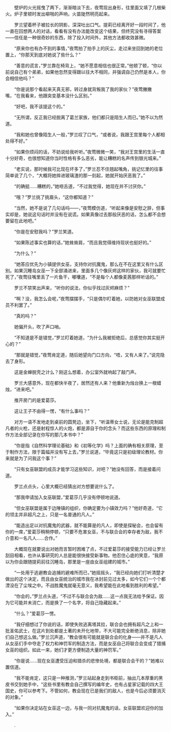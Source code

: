 　　壁炉的火光摇曳了两下，渐渐暗淡下去，夜莺现出身形，往里面又填了几根柴火。炉子里顿时发出噼啪的声响，火苗陡然明亮起来。

　　罗兰望着杯子被拉长的阴影，深深吐出口气。提莉已经离开好一段时间了，他一直在回想两人的对话，看看有没有办法能改变这个结果，但终究没有寻得答案——信任是一种很奇妙的东西，除了投入时间外，其他方法都收效甚微。

　　“原来你也有办不到的事情，”夜莺拍了拍手上的灰尘，走过来坐回到她的老位置上，“你那天到底对她说了些什么？”

　　“善意的谎言，”罗兰靠在椅背上，“她不愿意相信也很正常。”他顿了顿，“你以前说自己有个弟弟，如果他忽然变得跟以往大不相同，并强调自己仍然是本人，你会相信他吗？”

　　“你是说那个看起来天真无邪，转过身就背叛我了我的家伙？”夜莺撇撇嘴，“在我看来，他跟突变基本没什么区别。”

　　“好吧，我不该提这个的。”

　　“无所谓，反正我已经脱离了葛兰家族，他们都只是陌生人而已。”她不以为然道。

　　“我和她也曾像陌生人一般，”罗兰叹了口气，“或者说，我跟王宫里每个人都相处得不好。”

　　“如果你烦闷的话，不妨说给我听听。”夜莺微微一笑，“我对王宫里的生活一直十分好奇，也很想知道你当时性格有多么恶劣，能让糟糕的名声传到银光城来。”

　　“老实说，那时候我可比现在坏多了，”罗兰忍不住翘起嘴角，挑记忆里的往事简单说了几个，“大概将她摔进玻璃渣的那一刻起，她就开始厌恶我了。”

　　“的确挺……糟糕的，”她咂舌道，“不过我觉得，她现在并不讨厌你。”

　　“哦？”罗兰挑了挑眉头，“这你都知道？”

　　“当然，她不是说了几句话吗——，”夜莺模仿道，“听起来像是安慰之辞，但事实却是，她说这句话时并没有在说谎。如果真像过去那般厌恶的话，怎么都不会想要留在此地吧。”

　　“你是在安慰我吗？”罗兰笑道。

　　“如果陈述事实也算的话，”她耸耸肩，“而且我觉得维持现状也挺好的。”

　　“为什么？”

　　“她答应优先为小镇提供女巫，支持你对抗魔鬼，那么在不在这里又有什么区别。如果沉睡岛女巫一下全部涌进来，里面多几个像灰烬这样的家伙，我可就要忙死了，”夜莺往嘴里丢了一片鱼干，嘟囔道，“不是每个人都像麦茜那样听话的。”

　　罗兰不禁笑出声来，“听你的说法，你似乎找过灰烬麻烦？”

　　“啊？没，我怎么会呢，”夜莺摆摆手，“只是偶尔盯着她，以防她对女巫联盟成员不利罢了。”

　　“真的吗？”

　　她偏开头，吹了声口哨。

　　“不知道是不是错觉，”罗兰盯着她道，“为什么我被拒绝后，总感觉你其实挺开心的？”

　　“那就是错觉，”夜莺肯定道，随后她望向门口方向，“唔，又有人来了。”说完隐去了身形。

　　这是金蝉脱壳之计么？刚这么想着，办公室外就响起了敲门声。

　　罗兰大感意外，现在都快半夜了，居然还有人来？他重新为烛台换上一根蜡烛，“进来吧。”

　　推开房门的是爱葛莎。

　　这让王子不由得一愣，“有什么事吗？”

　　对方一语不发地走到桌前的圆凳边，坐下，“听温蒂女士说，无论是能克制超凡者的火枪，还是射程惊人的火炮，都是源自于你的念头？而这些东西的原理和制作方法全部记录在你写的那几本书中？”

　　“你是指《自然科学理论基础》和《初等化学》吗？上面的确有相关原理，至于制作方法，限于篇幅并没有写上去，”罗兰说道，“毕竟这只是初级理论教材。你来就是为了问我这个事？”

　　“只有女巫联盟的成员才能学习这些知识，对吧？”她没有回答，而是接着问道。

　　罗兰点点头，心里大概已经猜出对方想要说什么了。

　　“那我申请加入女巫联盟，”爱葛莎几乎没有停顿地说道。

　　“但女巫联盟是属于边陲镇的组织，你确定要为小镇效力吗？”他好奇道，“它的领主并非超凡之上，只是一名普通的凡人。”

　　“能造出足以对抗魔鬼的武器，就不能算是的凡人，即使是探秘会，也会留有你的一席，”爱葛莎稍稍停顿，“只要不危害女巫，不与联合会的幸存者为敌，我不介意和一名凡人……合作。”

　　大概现在就要说出对她而言暂时困难了点，不过爱葛莎的接受能力已经让罗兰刮目相看，也许从事研究的人总是能很快接受新事物。他忍住心底的笑意，“我原以为你会跟随提莉前往沉睡岛，那里是一座由女巫组建的城市。”

　　“一处用于逃避教会追捕的避难所而已，”她摇摇头，“我已经向她们打听清楚才做出的这个决定，而且由女巫统治的城市我在冰封前见过太多，如今它们一个个都湮没在了尘埃之中。不战胜魔鬼就毫无意义，我希望能在此地看到胜利的希望。”

　　“你会的，”罗兰点头道，“不过不与联合会为敌……这一点我无法给予保证。因为它可能并未消亡，而是换了一个名字，将自己隐藏起来。”

　　“什么？”爱葛莎一愣。

　　“我仔细想过了你说的话，即使失败逃离塔其拉，联合会也拥有超凡之上和一批圣佑武士，在这片到处都是土著的未开化地带，不大可能完全断绝消息，除非她们自己想这么做。”罗兰沉声道，“教会很有可能就是联合会的化身——并不是凡人从女巫们手中夺走了权力和神罚军的制造方法，而是女巫自己将联合会变成了猎捕女巫的组织。如此一来，她们才更方便制造大量的神罚军。”

　　“你是说……现在女巫遭受压迫和猎杀的悲惨处境，都是联合会干的？”她难以置信道。

　　“我不能肯定，这只是一种推测，”罗兰站起身走到书柜前，抽出几本厚重的黑皮书交到她手中，“这些书里有教会自己撰写的编年史，也有占星家记载的四大王国史，你可以参考下。不管如何，教会现在已是我们的敌人，也是今后必须要消灭的对象。”

　　“如果你决定站在女巫这一边，与我一同对抗魔鬼的话，女巫联盟欢迎你的加入。”

　　.
